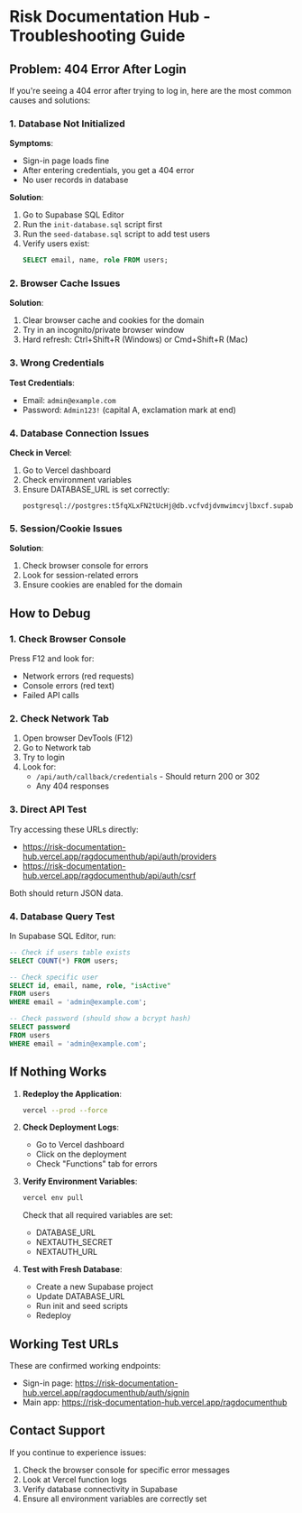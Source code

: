 # Risk Documentation Hub - Troubleshooting Guide

## Problem: 404 Error After Login

If you're seeing a 404 error after trying to log in, here are the most common causes and solutions:

### 1. Database Not Initialized

**Symptoms**: 
- Sign-in page loads fine
- After entering credentials, you get a 404 error
- No user records in database

**Solution**:
1. Go to Supabase SQL Editor
2. Run the `init-database.sql` script first
3. Run the `seed-database.sql` script to add test users
4. Verify users exist:
   ```sql
   SELECT email, name, role FROM users;
   ```

### 2. Browser Cache Issues

**Solution**:
1. Clear browser cache and cookies for the domain
2. Try in an incognito/private browser window
3. Hard refresh: Ctrl+Shift+R (Windows) or Cmd+Shift+R (Mac)

### 3. Wrong Credentials

**Test Credentials**:
- Email: `admin@example.com`
- Password: `Admin123!` (capital A, exclamation mark at end)

### 4. Database Connection Issues

**Check in Vercel**:
1. Go to Vercel dashboard
2. Check environment variables
3. Ensure DATABASE_URL is set correctly:
   ```
   postgresql://postgres:t5fqXLxFN2tUcHj@db.vcfvdjdvmwimcvjlbxcf.supabase.co:5432/postgres
   ```

### 5. Session/Cookie Issues

**Solution**:
1. Check browser console for errors
2. Look for session-related errors
3. Ensure cookies are enabled for the domain

## How to Debug

### 1. Check Browser Console
Press F12 and look for:
- Network errors (red requests)
- Console errors (red text)
- Failed API calls

### 2. Check Network Tab
1. Open browser DevTools (F12)
2. Go to Network tab
3. Try to login
4. Look for:
   - `/api/auth/callback/credentials` - Should return 200 or 302
   - Any 404 responses

### 3. Direct API Test
Try accessing these URLs directly:
- https://risk-documentation-hub.vercel.app/ragdocumenthub/api/auth/providers
- https://risk-documentation-hub.vercel.app/ragdocumenthub/api/auth/csrf

Both should return JSON data.

### 4. Database Query Test
In Supabase SQL Editor, run:
```sql
-- Check if users table exists
SELECT COUNT(*) FROM users;

-- Check specific user
SELECT id, email, name, role, "isActive" 
FROM users 
WHERE email = 'admin@example.com';

-- Check password (should show a bcrypt hash)
SELECT password 
FROM users 
WHERE email = 'admin@example.com';
```

## If Nothing Works

1. **Redeploy the Application**:
   ```bash
   vercel --prod --force
   ```

2. **Check Deployment Logs**:
   - Go to Vercel dashboard
   - Click on the deployment
   - Check "Functions" tab for errors

3. **Verify Environment Variables**:
   ```bash
   vercel env pull
   ```
   Check that all required variables are set:
   - DATABASE_URL
   - NEXTAUTH_SECRET
   - NEXTAUTH_URL

4. **Test with Fresh Database**:
   - Create a new Supabase project
   - Update DATABASE_URL
   - Run init and seed scripts
   - Redeploy

## Working Test URLs

These are confirmed working endpoints:
- Sign-in page: https://risk-documentation-hub.vercel.app/ragdocumenthub/auth/signin
- Main app: https://risk-documentation-hub.vercel.app/ragdocumenthub

## Contact Support

If you continue to experience issues:
1. Check the browser console for specific error messages
2. Look at Vercel function logs
3. Verify database connectivity in Supabase
4. Ensure all environment variables are correctly set